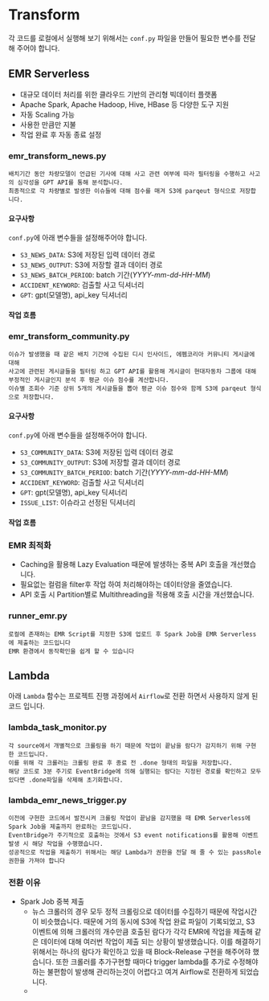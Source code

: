 # Transform
각 코드를 로컬에서 실행해 보기 위해서는 ```conf.py``` 파일을 만들어 필요한 변수를 전달해 주어야 합니다.
## EMR Serverless
- 대규모 데이터 처리를 위한 클라우드 기반의 관리형 빅데이터 플랫폼
- Apache Spark, Apache Hadoop, Hive, HBase 등 다양한 도구 지원
- 자동 Scaling 가능
- 사용한 만큼만 지불
- 작업 완료 후 자동 종료 설정
### emr_transform_news.py
    배치기간 동안 차량모델이 언급된 기사에 대해 사고 관련 여부에 따라 필터링을 수행하고 사고의 심각성을 GPT API를 통해 분석합니다.
    최종적으로 각 차량별로 발생한 이슈들에 대해 점수를 매겨 S3에 parqeut 형식으로 저장합니다.
#### 요구사항
`conf.py`에 아래 변수들을 설정해주어야 합니다.
  - `S3_NEWS_DATA`: S3에 저장된 입력 데이터 경로
  - `S3_NEWS_OUTPUT`: S3에 저장할 결과 데이터 경로
  - `S3_NEWS_BATCH_PERIOD`: batch 기간(_YYYY-mm-dd-HH-MM_)
  - `ACCIDENT_KEYWORD`: 검출할 사고 딕셔너리
  - `GPT`: gpt(모델명), api_key 딕셔너리
#### 작업 흐름
### emr_transform_community.py
    이슈가 발생했을 때 같은 배치 기간에 수집된 디시 인사이드, 에펨코리아 커뮤니티 게시글에 대해 
    사고에 관련된 게시글들을 필터링 하고 GPT API를 활용해 게시글이 현대자동차 그룹에 대해 부정적인 게시글인지 분석 후 평균 이슈 점수를 계산합니다.
    이슈별 조회수 기준 상위 5개의 게시글들을 뽑아 평균 이슈 점수와 함께 S3에 parqeut 형식으로 저장합니다.
#### 요구사항
`conf.py`에 아래 변수들을 설정해주어야 합니다.
  - `S3_COMMUNITY_DATA`: S3에 저장된 입력 데이터 경로
  - `S3_COMMUNITY_OUTPUT`: S3에 저장할 결과 데이터 경로
  - `S3_COMMUNITY_BATCH_PERIOD`: batch 기간(_YYYY-mm-dd-HH-MM_)
  - `ACCIDENT_KEYWORD`: 검출할 사고 딕셔너리
  - `GPT`: gpt(모델명), api_key 딕셔너리
  - `ISSUE_LIST`: 이슈라고 선정된 딕셔너리
#### 작업 흐름
### EMR 최적화
- Caching을 활용해 Lazy Evaluation 때문에 발생하는 중복 API 호출을 개선했습니다.
- 필요없는 컬럼을 filter후 작업 하여 처리해야하는 데이터양을 줄였습니다.
- API 호출 시 Partition별로 Multithreading을 적용해 호출 시간을 개선했습니다.
### runner_emr.py
    로컬에 존재하는 EMR Script를 지정한 S3에 업로드 후 Spark Job을 EMR Serverless에 제출하는 코드입니다
    EMR 환경에서 동작확인을 쉽게 할 수 있습니다
## Lambda
아래 `Lambda` 함수는 프로젝트 진행 과정에서 `Airflow`로 전환 하면서 사용하지 않게 된 코드 입니다.
### lambda_task_monitor.py
    각 source에서 개별적으로 크롤링을 하기 때문에 작업이 끝남을 람다가 감지하기 위해 구현한 코드입니다.
    이를 위해 각 크롤러는 크롤링 완료 후 종료 전 .done 형태의 파일을 저장합니다.
    해당 코드로 3분 주기로 EventBridge에 의해 실행되는 람다는 지정된 경로를 확인하고 모두 있다면 .done파일을 삭제해 초기화합니다.
### lambda_emr_news_trigger.py
    이전에 구현한 코드에서 발전시켜 크롤링 작업이 끝남을 감지했을 때 EMR Serverless에 Spark Job을 제출까지 완료하는 코드입니다.
    EventBridge가 주기적으로 호출하는 것에서 S3 event notifications를 활용해 이벤트 발생 시 해당 작업을 수행했습니다.
    성공적으로 작업을 제출하기 위해서는 해당 Lambda가 권한을 전달 해 줄 수 있는 passRole 권한을 가져야 합니다
### 전환 이유
- Spark Job 중복 제출
  - 뉴스 크롤러의 경우 모두 정적 크롤링으로 데이터를 수집하기 때문에 작업시간이 비슷했습니다. 
    때문에 거의 동시에 S3에 작업 완료 파일이 기록되었고, 
    S3 이벤트에 의해 크롤러의 개수만큼 호출된 람다가 각각 EMR에 작업을 제출해 같은 데이터에 대해 여러번 작업이 제출 되는 상황이 발생했습니다.
    이를 해결하기 위해서는 하나의 람다가 확인하고 있을 때 Block-Release 구현을 해주어햐 했습니다.
    또한 크롤러를 추가구현할 때마다 trigger lambda를 추가로 수정해야하는 불편함이 발생해 관리하는것이 어렵다고 여겨 Airflow로 전환하게 되었습니다.
  - 